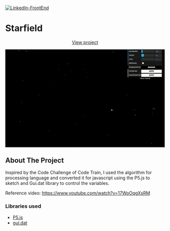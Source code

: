 [![LinkedIn-FrontEnd][linkedin-shield]][linkedin-url-1]

# Starfield

<p align="center">
  <p align="center">
    <a href="">View project</a>
  </p>
</p>

<p align="center">
  <img align="center" src="example.gif" />
</p>



<!-- ABOUT THE PROJECT -->

## About The Project

Inspired by the Code Challenge of Code Train, I used the algorithm for processing language and converted it for javascript using the P5.js to sketch and Gui.dat library to control the variables.

Reference video: https://www.youtube.com/watch?v=17WoOqgXsRM



### Libraries used

- [P5.js](https://p5js.org/)
- [gui.dat](https://github.com/dataarts/dat.gui)

<!-- MARKDOWN LINKS & IMAGES -->

[linkedin-shield]: https://img.shields.io/badge/-LinkedIn-black.svg?style=flat-square&logo=linkedin&colorB=555
[linkedin-url-1]: https://linkedin.com/in/flaviotoshiukhjr
